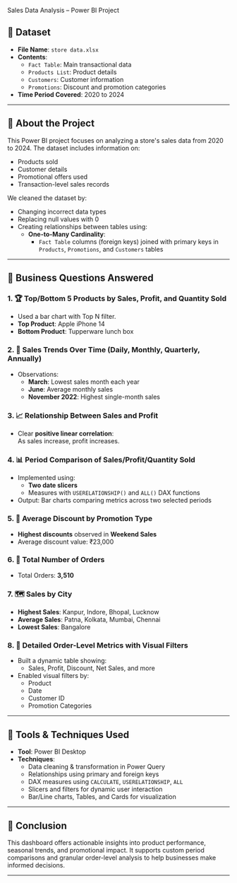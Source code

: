 Sales Data Analysis – Power BI Project

## 📁 Dataset
- **File Name**: `store data.xlsx`
- **Contents**:
  - `Fact Table`: Main transactional data
  - `Products List`: Product details
  - `Customers`: Customer information
  - `Promotions`: Discount and promotion categories
- **Time Period Covered**: 2020 to 2024

---

## 📌 About the Project
This Power BI project focuses on analyzing a store's sales data from 2020 to 2024. The dataset includes information on:
- Products sold
- Customer details
- Promotional offers used
- Transaction-level sales records

We cleaned the dataset by:
- Changing incorrect data types
- Replacing null values with 0
- Creating relationships between tables using:
  - **One-to-Many Cardinality**:  
    - `Fact Table` columns (foreign keys) joined with primary keys in `Products`, `Promotions`, and `Customers` tables

---

## 🎯 Business Questions Answered

### 1. 🏆 Top/Bottom 5 Products by Sales, Profit, and Quantity Sold
- Used a bar chart with Top N filter.
- **Top Product**: Apple iPhone 14
- **Bottom Product**: Tupperware lunch box

### 2. 📅 Sales Trends Over Time (Daily, Monthly, Quarterly, Annually)
- Observations:
  - **March**: Lowest sales month each year
  - **June**: Average monthly sales
  - **November 2022**: Highest single-month sales

### 3. 📈 Relationship Between Sales and Profit
- Clear **positive linear correlation**:  
  As sales increase, profit increases.

### 4. 📊 Period Comparison of Sales/Profit/Quantity Sold
- Implemented using:
  - **Two date slicers**
  - Measures with `USERELATIONSHIP()` and `ALL()` DAX functions
- Output: Bar charts comparing metrics across two selected periods

### 5. 💸 Average Discount by Promotion Type
- **Highest discounts** observed in **Weekend Sales**
- Average discount value: ₹23,000

### 6. 🧾 Total Number of Orders
- Total Orders: **3,510**

### 7. 🗺️ Sales by City
- **Highest Sales**: Kanpur, Indore, Bhopal, Lucknow  
- **Average Sales**: Patna, Kolkata, Mumbai, Chennai  
- **Lowest Sales**: Bangalore

### 8. 🧮 Detailed Order-Level Metrics with Visual Filters
- Built a dynamic table showing:
  - Sales, Profit, Discount, Net Sales, and more
- Enabled visual filters by:
  - Product
  - Date
  - Customer ID
  - Promotion Categories

---

## 🔧 Tools & Techniques Used
- **Tool**: Power BI Desktop
- **Techniques**:
  - Data cleaning & transformation in Power Query
  - Relationships using primary and foreign keys
  - DAX measures using `CALCULATE`, `USERELATIONSHIP`, `ALL`
  - Slicers and filters for dynamic user interaction
  - Bar/Line charts, Tables, and Cards for visualization

---

## 📌 Conclusion
This dashboard offers actionable insights into product performance, seasonal trends, and promotional impact. It supports custom period comparisons and granular order-level analysis to help businesses make informed decisions.

---

